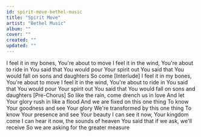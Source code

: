 ```yaml
---
id: spirit-move-bethel-music
title: "Spirit Move"
artist: "Bethel Music"
album: ""
cover: ""
created: ""
updated: ""
---
```


I feel it in my bones, You're about to move
I feel it in the wind, You're about to ride in
You said that You would pour Your spirit out
You said that You would fall on sons and daughters
So come
[Interlude]
I feel it in my bones, You're about to move
I feel it in the wind, You're about to ride in
You said that You would pour Your spirit out
You said that You would fall on sons and daughters
[Pre-Chorus]
So like the rain, come drench us in love
And let Your glory rush in like a flood
And we are fixed on this one thing
To know Your goodness and see Your glory
We're transformed by this one thing
To know Your presence and see Your beauty
I can see it now, Your kingdom come
I can hear it now, the sounds of heaven
You said that if we ask, we'll receive
So we are asking for the greater measure